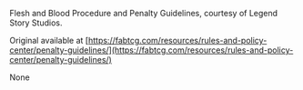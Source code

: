 Flesh and Blood Procedure and Penalty Guidelines, courtesy of Legend Story Studios.

Original available at [https://fabtcg.com/resources/rules-and-policy-center/penalty-guidelines/](https://fabtcg.com/resources/rules-and-policy-center/penalty-guidelines/)

None